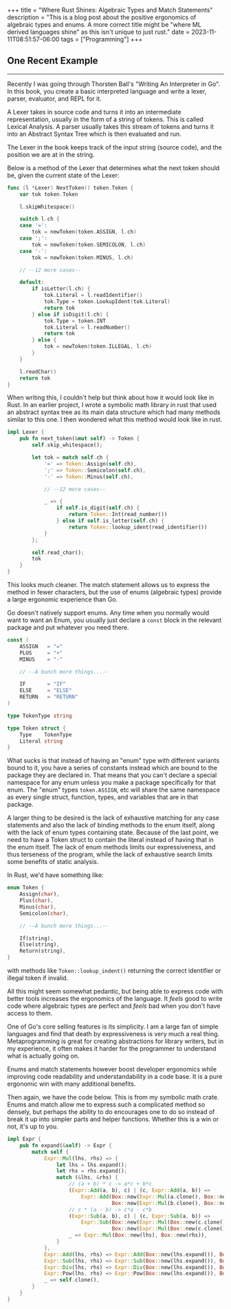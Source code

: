 +++
title = "Where Rust Shines: Algebraic Types and Match Statements"
description = "This is a blog post about the positive ergonomics of algebraic types and enums. A more correct title might be \"where ML derived languages shine\" as this isn't unique to just rust."
date = 2023-11-11T08:51:57-06:00
tags = ["Programming"]
+++

## One Recent Example
---

Recently I was going through Thorsten Ball's "Writing An Interpreter in Go". In this book, you create a basic interpreted language and write a lexer, parser, evaluator, and REPL for it. 

A Lexer takes in source code and turns it into an intermediate representation, usually in the form of a string of tokens. This is called Lexical Analysis. A parser usually takes this stream of tokens and turns it into an Abstract Syntax Tree which is then evaluated and run.

The Lexer in the book keeps track of the input string (source code), and the position we are at in the string.

Below is a method of the Lexer that determines what the next token should be, given the current state of the Lexer:

```go
func (l *Lexer) NextToken() token.Token {
	var tok token.Token

	l.skipWhitespace()

	switch l.ch {
	case '=':
		tok = newToken(token.ASSIGN, l.ch)
	case ';':
		tok = newToken(token.SEMICOLON, l.ch)
	case '-':
		tok = newToken(token.MINUS, l.ch)

    // --12 more cases--

	default:
		if isLetter(l.ch) {
			tok.Literal = l.readIdentifier()
			tok.Type = token.LookupIdent(tok.Literal)
			return tok
		} else if isDigit(l.ch) {
			tok.Type = token.INT
			tok.Literal = l.readNumber()
			return tok
		} else {
			tok = newToken(token.ILLEGAL, l.ch)
		}
	}

	l.readChar()
	return tok
}
```

When writing this, I couldn't help but think about how it would look like in Rust. In an earlier project, I wrote a symbolic math library in rust that used an abstract syntax tree as its main data structure which had many methods similar to this one. I then wondered what this method would look like in rust.

```rust
impl Lexer {
    pub fn next_token(&mut self) -> Token {
        self.skip_whitespace();

        let tok = match self.ch {
            '=' => Token::Assign(self.ch),
            ';' => Token::Semicolon(self.ch),
            '-' => Token::Minus(self.ch),

            // --12 more cases--

            _ => {
                if self.is_digit(self.ch) {
                    return Token::Int(read_number())
                } else if self.is_letter(self.ch) {
                    return Token::lookup_ident(read_identifier())
            }
        };

        self.read_char();
        tok
    }
}
```

This looks much cleaner. The match statement allows us to express the method in fewer characters, but the use of enums (algebraic types) provide a large ergonomic experience than Go.

Go doesn't natively support enums. Any time when you normally would want to want an Enum, you usually just declare a `const` block in the relevant package and put whatever you need there.

```go
const (
	ASSIGN   = "="
	PLUS     = "+"
	MINUS    = "-"

    // --A bunch more things...--

	IF       = "IF"
	ELSE     = "ELSE"
	RETURN   = "RETURN"
)

type TokenType string

type Token struct {
	Type    TokenType
	Literal string
}
```


What sucks is that instead of having an "enum" type with different variants bound to it, you have a series of constants instead which are bound to the package they are declared in. That means that you can't declare a special namespace for any enum unless you make a package specifically for that enum. The "enum" types `token.ASSIGN`, etc will share the same namespace as every single struct, function, types, and variables that are in that package. 

A larger thing to be desired is the lack of exhaustive matching for any case statements and also the lack of binding methods to the enum itself, along with the lack of enum types containing state. Because of the last point, we need to have a Token struct to contain the literal instead of having that in the enum itself. The lack of enum methods limits our expressiveness, and thus terseness of the program, while the lack of exhaustive search limits some benefits of static analysis.

In Rust, we'd have something like:

```rust
enum Token {
    Assign(char),
    Plus(char),
    Minus(char),
    Semicolon(char),

    // --A bunch more things...--

    If(string),
    Else(string),
    Return(string),
}
```

with methods like `Token::lookup_indent()` returning the correct identifier or illegal token if invalid.

All this might seem somewhat pedantic, but being able to express code with better tools increases the ergonomics of the language. It *feels* good to write code where algebraic types are perfect and *feels* bad when you don't have access to them.

One of Go's core selling features is its simplicity. I am a large fan of simple languages and find that death by expressiveness is very much a real thing. Metaprogramming is great for creating abstractions for library writers, but in my experience, it often makes it harder for the programmer to understand what is actually going on.

Enums and match statements however boost developer ergonomics while improving code readability and understandability in a code base. It is a pure ergonomic win with many additional benefits.

Then again, we have the code below. This is from my symbolic math crate. Enums and match allow me to express such a complicated method so densely, but perhaps the ability to do encourages one to do so instead of break it up into simpler parts and helper functions. Whether this is a win or not, it's up to you.

```rust
impl Expr {
    pub fn expand(&self) -> Expr {
        match self {
            Expr::Mul(lhs, rhs) => {
                let lhs = lhs.expand();
                let rhs = rhs.expand();
                match (&lhs, &rhs) {
                    // (a + b) * c -> a*c + b*c
                    (Expr::Add(a, b), c) | (c, Expr::Add(a, b)) => 
                        Expr::Add(Box::new(Expr::Mul(a.clone(), Box::new(c.clone()))),
                                  Box::new(Expr::Mul(b.clone(), Box::new(c.clone())))).expand(),
                    // c * (a - b) -> c*a - c*b
                    (Expr::Sub(a, b), c) | (c, Expr::Sub(a, b)) => 
                        Expr::Sub(Box::new(Expr::Mul(Box::new(c.clone()), a.clone())),
                                  Box::new(Expr::Mul(Box::new(c.clone()), b.clone()))).expand(),
                    _ => Expr::Mul(Box::new(lhs), Box::new(rhs)),
                }
            },
            Expr::Add(lhs, rhs) => Expr::Add(Box::new(lhs.expand()), Box::new(rhs.expand())),
            Expr::Sub(lhs, rhs) => Expr::Sub(Box::new(lhs.expand()), Box::new(rhs.expand())),
            Expr::Div(lhs, rhs) => Expr::Div(Box::new(lhs.expand()), Box::new(rhs.expand())),
            Expr::Pow(lhs, rhs) => Expr::Pow(Box::new(lhs.expand()), Box::new(rhs.expand())),
            _ => self.clone(),
        }
    }
}
```
